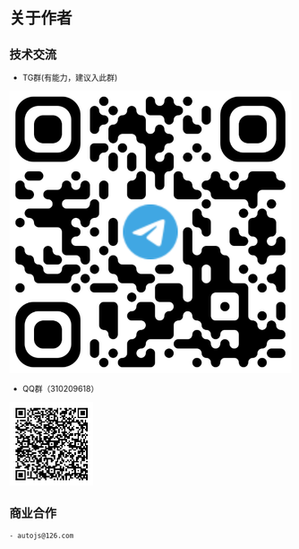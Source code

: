 # 关于作者

## 技术交流

- TG群(有能力，建议入此群)

![](./media/about-1655089077504.png ':size=200x200')


- QQ群（310209618）

![](./media/about-7990f4215b8f4873acbbe4655614c134.png ':size=200x200')


## 商业合作
    - autojs@126.com
